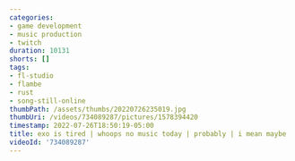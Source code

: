 ```yaml
---
categories:
- game development
- music production
- twitch
duration: 10131
shorts: []
tags:
- fl-studio
- flambe
- rust
- song-still-online
thumbPath: /assets/thumbs/20220726235019.jpg
thumbUri: /videos/734089287/pictures/1578394420
timestamp: 2022-07-26T18:50:19-05:00
title: exo is tired | whoops no music today | probably | i mean maybe
videoId: '734089287'
---
```

